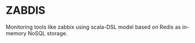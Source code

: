 ZABDIS
======

Monitoring tools like zabbix using scala-DSL model based on Redis as in-memory NoSQL storage.
